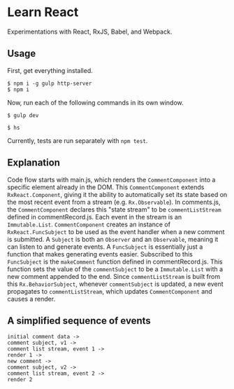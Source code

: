 Learn React
===========

Experimentations with React, RxJS, Babel, and Webpack.

Usage
-----

First, get everything installed.

```
$ npm i -g gulp http-server
$ npm i
```

Now, run each of the following commands in its own window.

```
$ gulp dev
```

```
$ hs
```

Currently, tests are run separately with `npm test`.

Explanation
-----------

Code flow starts with main.js, which renders the `CommentComponent` into a specific element already in the DOM.
This `CommentComponent` extends `RxReact.Component`, giving it the ability to automatically set its state based on the most recent event from a stream (e.g. `Rx.Observable`).
In comments.js, the `CommentComponent` declares this "state stream" to be `commentListStream` defined in commentRecord.js.
Each event in the stream is an `Immutable.List`.
`CommentComponent` creates an instance of `RxReact.FuncSubject` to be used as the event handler when a new comment is submitted.
A `Subject` is both an `Observer` and an `Observable`, meaning it can listen to and generate events.
A `FuncSubject` is essentially just a function that makes generating events easier.
Subscribed to this `FuncSubject` is the `makeComment` function defined in commentRecord.js.
This function sets the value of the `commentSubject` to be a `Immutable.List` with a new comment appended to the end.
Since `commentListStream` is built from this `Rx.BehaviorSubject`, whenever `commentSubject` is updated, a new event propagates to `commentListStream`, which updates `CommentComponent` and causes a render.

A simplified sequence of events
-------------------------------

```
initial comment data ->
comment subject, v1 ->
comment list stream, event 1 ->
render 1 ->
new comment ->
comment subject, v2 ->
comment list stream, event 2 ->
render 2
```


